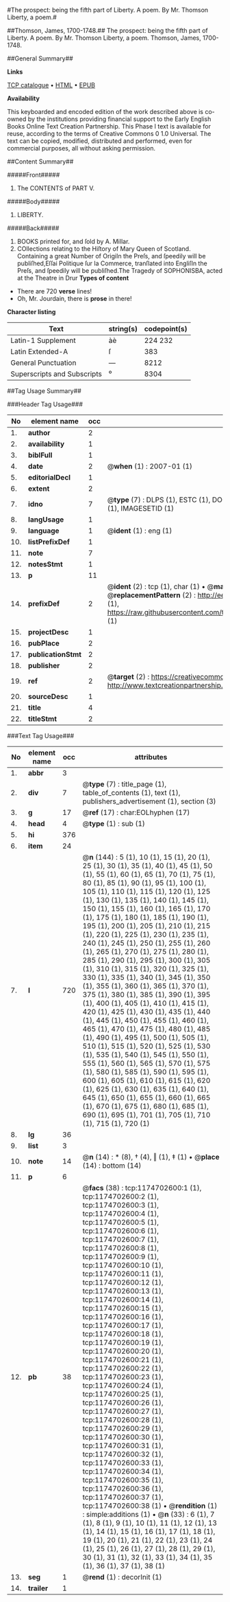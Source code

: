 #The prospect: being the fifth part of Liberty. A poem. By Mr. Thomson Liberty, a poem.#

##Thomson, James, 1700-1748.##
The prospect: being the fifth part of Liberty. A poem. By Mr. Thomson
Liberty, a poem.
Thomson, James, 1700-1748.

##General Summary##

**Links**

[TCP catalogue](http://www.ota.ox.ac.uk/tcp/)  • 
[HTML](http://tei.it.ox.ac.uk/tcp/Texts-HTML/free/004/004900356.html)  • 
[EPUB](http://tei.it.ox.ac.uk/tcp/Texts-EPUB/free/004/004900356.epub)

**Availability**

This keyboarded and encoded edition of the
	       work described above is co-owned by the institutions
	       providing financial support to the Early English Books
	       Online Text Creation Partnership. This Phase I text is
	       available for reuse, according to the terms of Creative
	       Commons 0 1.0 Universal. The text can be copied,
	       modified, distributed and performed, even for
	       commercial purposes, all without asking permission.


##Content Summary##

#####Front#####

1. The CONTENTS of PART V.

#####Body#####

1. LIBERTY.

#####Back#####

1. BOOKS printed for, and ſold by A. Millar.
1. COllections relating to the Hiſtory of Mary Queen of Scotland. Containing
a great Number of OrigiIn the Preſs, and ſpeedily will be publiſhed,Eſſai Politique ſur la Commerce, tranſlated into EngliſIn the Preſs, and ſpeedily will be publiſhed.The Tragedy of SOPHONISBA, acted at the Theatre in Drur
**Types of content**

  * There are 720 **verse** lines!
  * Oh, Mr. Jourdain, there is **prose** in there!

**Character listing**


|Text|string(s)|codepoint(s)|
|---|---|---|
|Latin-1 Supplement|àè|224 232|
|Latin Extended-A|ſ|383|
|General Punctuation|—|8212|
|Superscripts             and Subscripts|⁰|8304|

##Tag Usage Summary##

###Header Tag Usage###

|No|element name|occ|attributes|
|---|---|---|---|
|1.|__author__|2||
|2.|__availability__|1||
|3.|__biblFull__|1||
|4.|__date__|2| @__when__ (1) : 2007-01 (1)|
|5.|__editorialDecl__|1||
|6.|__extent__|2||
|7.|__idno__|7| @__type__ (7) : DLPS (1), ESTC (1), DOCNO (1), TCP (1), GALEDOCNO (1), CONTENTSET (1), IMAGESETID (1)|
|8.|__langUsage__|1||
|9.|__language__|1| @__ident__ (1) : eng (1)|
|10.|__listPrefixDef__|1||
|11.|__note__|7||
|12.|__notesStmt__|1||
|13.|__p__|11||
|14.|__prefixDef__|2| @__ident__ (2) : tcp (1), char (1)  •  @__matchPattern__ (2) : ([0-9\-]+):([0-9IVX]+) (1), (.+) (1)  •  @__replacementPattern__ (2) : http://eebo.chadwyck.com/downloadtiff?vid=$1&page=$2 (1), https://raw.githubusercontent.com/textcreationpartnership/Texts/master/tcpchars.xml#$1 (1)|
|15.|__projectDesc__|1||
|16.|__pubPlace__|2||
|17.|__publicationStmt__|2||
|18.|__publisher__|2||
|19.|__ref__|2| @__target__ (2) : https://creativecommons.org/publicdomain/zero/1.0/ (1), http://www.textcreationpartnership.org/docs/. (1)|
|20.|__sourceDesc__|1||
|21.|__title__|4||
|22.|__titleStmt__|2||


###Text Tag Usage###

|No|element name|occ|attributes|
|---|---|---|---|
|1.|__abbr__|3||
|2.|__div__|7| @__type__ (7) : title_page (1), table_of_contents (1), text (1), publishers_advertisement (1), section (3)|
|3.|__g__|17| @__ref__ (17) : char:EOLhyphen (17)|
|4.|__head__|4| @__type__ (1) : sub (1)|
|5.|__hi__|376||
|6.|__item__|24||
|7.|__l__|720| @__n__ (144) : 5 (1), 10 (1), 15 (1), 20 (1), 25 (1), 30 (1), 35 (1), 40 (1), 45 (1), 50 (1), 55 (1), 60 (1), 65 (1), 70 (1), 75 (1), 80 (1), 85 (1), 90 (1), 95 (1), 100 (1), 105 (1), 110 (1), 115 (1), 120 (1), 125 (1), 130 (1), 135 (1), 140 (1), 145 (1), 150 (1), 155 (1), 160 (1), 165 (1), 170 (1), 175 (1), 180 (1), 185 (1), 190 (1), 195 (1), 200 (1), 205 (1), 210 (1), 215 (1), 220 (1), 225 (1), 230 (1), 235 (1), 240 (1), 245 (1), 250 (1), 255 (1), 260 (1), 265 (1), 270 (1), 275 (1), 280 (1), 285 (1), 290 (1), 295 (1), 300 (1), 305 (1), 310 (1), 315 (1), 320 (1), 325 (1), 330 (1), 335 (1), 340 (1), 345 (1), 350 (1), 355 (1), 360 (1), 365 (1), 370 (1), 375 (1), 380 (1), 385 (1), 390 (1), 395 (1), 400 (1), 405 (1), 410 (1), 415 (1), 420 (1), 425 (1), 430 (1), 435 (1), 440 (1), 445 (1), 450 (1), 455 (1), 460 (1), 465 (1), 470 (1), 475 (1), 480 (1), 485 (1), 490 (1), 495 (1), 500 (1), 505 (1), 510 (1), 515 (1), 520 (1), 525 (1), 530 (1), 535 (1), 540 (1), 545 (1), 550 (1), 555 (1), 560 (1), 565 (1), 570 (1), 575 (1), 580 (1), 585 (1), 590 (1), 595 (1), 600 (1), 605 (1), 610 (1), 615 (1), 620 (1), 625 (1), 630 (1), 635 (1), 640 (1), 645 (1), 650 (1), 655 (1), 660 (1), 665 (1), 670 (1), 675 (1), 680 (1), 685 (1), 690 (1), 695 (1), 701 (1), 705 (1), 710 (1), 715 (1), 720 (1)|
|8.|__lg__|36||
|9.|__list__|3||
|10.|__note__|14| @__n__ (14) : * (8), † (4), ‖ (1), ‡ (1)  •  @__place__ (14) : bottom (14)|
|11.|__p__|6||
|12.|__pb__|38| @__facs__ (38) : tcp:1174702600:1 (1), tcp:1174702600:2 (1), tcp:1174702600:3 (1), tcp:1174702600:4 (1), tcp:1174702600:5 (1), tcp:1174702600:6 (1), tcp:1174702600:7 (1), tcp:1174702600:8 (1), tcp:1174702600:9 (1), tcp:1174702600:10 (1), tcp:1174702600:11 (1), tcp:1174702600:12 (1), tcp:1174702600:13 (1), tcp:1174702600:14 (1), tcp:1174702600:15 (1), tcp:1174702600:16 (1), tcp:1174702600:17 (1), tcp:1174702600:18 (1), tcp:1174702600:19 (1), tcp:1174702600:20 (1), tcp:1174702600:21 (1), tcp:1174702600:22 (1), tcp:1174702600:23 (1), tcp:1174702600:24 (1), tcp:1174702600:25 (1), tcp:1174702600:26 (1), tcp:1174702600:27 (1), tcp:1174702600:28 (1), tcp:1174702600:29 (1), tcp:1174702600:30 (1), tcp:1174702600:31 (1), tcp:1174702600:32 (1), tcp:1174702600:33 (1), tcp:1174702600:34 (1), tcp:1174702600:35 (1), tcp:1174702600:36 (1), tcp:1174702600:37 (1), tcp:1174702600:38 (1)  •  @__rendition__ (1) : simple:additions (1)  •  @__n__ (33) : 6 (1), 7 (1), 8 (1), 9 (1), 10 (1), 11 (1), 12 (1), 13 (1), 14 (1), 15 (1), 16 (1), 17 (1), 18 (1), 19 (1), 20 (1), 21 (1), 22 (1), 23 (1), 24 (1), 25 (1), 26 (1), 27 (1), 28 (1), 29 (1), 30 (1), 31 (1), 32 (1), 33 (1), 34 (1), 35 (1), 36 (1), 37 (1), 38 (1)|
|13.|__seg__|1| @__rend__ (1) : decorInit (1)|
|14.|__trailer__|1||
